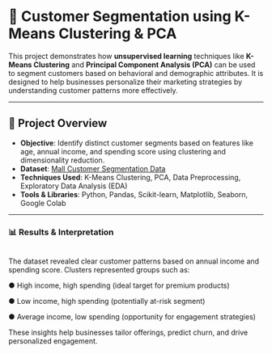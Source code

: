 # 🧠 Customer Segmentation using K-Means Clustering & PCA

This project demonstrates how **unsupervised learning** techniques like **K-Means Clustering** and **Principal Component Analysis (PCA)** can be used to segment customers based on behavioral and demographic attributes. It is designed to help businesses personalize their marketing strategies by understanding customer patterns more effectively.

---

## 📌 Project Overview

- **Objective**: Identify distinct customer segments based on features like age, annual income, and spending score using clustering and dimensionality reduction.
- **Dataset**: [Mall Customer Segmentation Data](https://www.kaggle.com/datasets/oxcolaa/mall-customers-segmentation)
- **Techniques Used**: K-Means Clustering, PCA, Data Preprocessing, Exploratory Data Analysis (EDA)
- **Tools & Libraries**: Python, Pandas, Scikit-learn, Matplotlib, Seaborn, Google Colab

---

### 📊 Results & Interpretation
<br>
The dataset revealed clear customer patterns based on annual income and spending score. Clusters represented groups such as:
<br>

● High income, high spending (ideal target for premium products)

● Low income, high spending (potentially at-risk segment)

● Average income, low spending (opportunity for engagement strategies)

These insights help businesses tailor offerings, predict churn, and drive personalized engagement.



